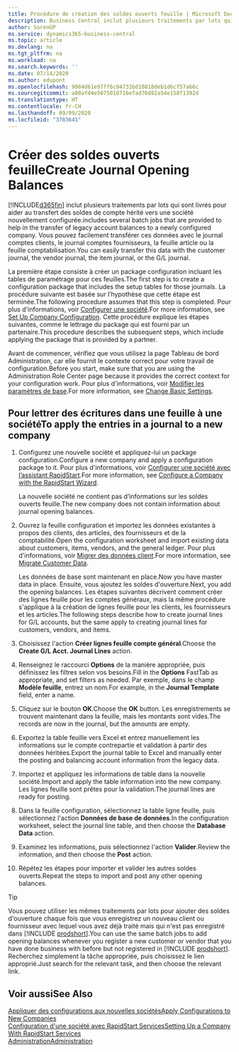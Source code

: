 ```yaml
---
title: Procédure de création des soldes ouverts feuille | Microsoft Docs
description: Business Central inclut plusieurs traitements par lots qui sont livrés pour aider au transfert des soldes de compte hérité vers une société nouvellement configurée. Vous pouvez facilement transférer ces données avec des validations de feuille.
author: SorenGP
ms.service: dynamics365-business-central
ms.topic: article
ms.devlang: na
ms.tgt_pltfrm: na
ms.workload: na
ms.search.keywords: ''
ms.date: 07/14/2020
ms.author: edupont
ms.openlocfilehash: 9984d61e97ff6c04733bd10818deb1d6cf57a66c
ms.sourcegitcommit: a80afd4e5075018716efad76d82a54e158f1392d
ms.translationtype: HT
ms.contentlocale: fr-CH
ms.lasthandoff: 09/09/2020
ms.locfileid: "3783641"
---
```

# <a name="create-journal-opening-balances"></a><span data-ttu-id="7243c-104">Créer des soldes ouverts feuille</span><span class="sxs-lookup"><span data-stu-id="7243c-104">Create Journal Opening Balances</span></span>

[!INCLUDE[d365fin](includes/d365fin_md.md)] <span data-ttu-id="7243c-105">inclut plusieurs traitements par lots qui sont livrés pour aider au transfert des soldes de compte hérité vers une société nouvellement configurée.</span><span class="sxs-lookup"><span data-stu-id="7243c-105">includes several batch jobs that are provided to help in the transfer of legacy account balances to a newly configured company.</span></span> <span data-ttu-id="7243c-106">Vous pouvez facilement transférer ces données avec le journal comptes clients, le journal comptes fournisseurs, la feuille article ou la feuille comptabilisation.</span><span class="sxs-lookup"><span data-stu-id="7243c-106">You can easily transfer this data with the customer journal, the vendor journal, the item journal, or the G/L journal.</span></span>

<span data-ttu-id="7243c-107">La première étape consiste à créer un package configuration incluant les tables de paramétrage pour ces feuilles.</span><span class="sxs-lookup"><span data-stu-id="7243c-107">The first step is to create a configuration package that includes the setup tables for those journals.</span></span> <span data-ttu-id="7243c-108">La procédure suivante est basée sur l’hypothèse que cette étape est terminée.</span><span class="sxs-lookup"><span data-stu-id="7243c-108">The following procedure assumes that this step is completed.</span></span> <span data-ttu-id="7243c-109">Pour plus d'informations, voir [Configurer une société](admin-set-up-company-configuration.md).</span><span class="sxs-lookup"><span data-stu-id="7243c-109">For more information, see [Set Up Company Configuration](admin-set-up-company-configuration.md).</span></span> <span data-ttu-id="7243c-110">Cette procédure explique les étapes suivantes, comme le lettrage du package qui est fourni par un partenaire.</span><span class="sxs-lookup"><span data-stu-id="7243c-110">This procedure describes the subsequent steps, which include applying the package that is provided by a partner.</span></span>  

<span data-ttu-id="7243c-111">Avant de commencer, vérifiez que vous utilisez la page Tableau de bord Administration, car elle fournit le contexte correct pour votre travail de configuration.</span><span class="sxs-lookup"><span data-stu-id="7243c-111">Before you start, make sure that you are using the Administration Role Center page because it provides the correct context for your configuration work.</span></span> <span data-ttu-id="7243c-112">Pour plus d'informations, voir [Modifier les paramètres de base](ui-change-basic-settings.md).</span><span class="sxs-lookup"><span data-stu-id="7243c-112">For more information, see [Change Basic Settings](ui-change-basic-settings.md).</span></span>

## <a name="to-apply-the-entries-in-a-journal-to-a-new-company"></a><span data-ttu-id="7243c-113">Pour lettrer des écritures dans une feuille à une société</span><span class="sxs-lookup"><span data-stu-id="7243c-113">To apply the entries in a journal to a new company</span></span>

1. <span data-ttu-id="7243c-114">Configurez une nouvelle société et appliquez-lui un package configuration.</span><span class="sxs-lookup"><span data-stu-id="7243c-114">Configure a new company and apply a configuration package to it.</span></span> <span data-ttu-id="7243c-115">Pour plus d'informations, voir [Configurer une société avec l’assistant RapidStart](admin-how-to-configure-a-company-with-the-rapidstart-wizard.md).</span><span class="sxs-lookup"><span data-stu-id="7243c-115">For more information, see [Configure a Company with the RapidStart Wizard](admin-how-to-configure-a-company-with-the-rapidstart-wizard.md).</span></span>  

    <span data-ttu-id="7243c-116">La nouvelle société ne contient pas d’informations sur les soldes ouverts feuille.</span><span class="sxs-lookup"><span data-stu-id="7243c-116">The new company does not contain information about journal opening balances.</span></span>  

2. <span data-ttu-id="7243c-117">Ouvrez la feuille configuration et importez les données existantes à propos des clients, des articles, des fournisseurs et de la comptabilité.</span><span class="sxs-lookup"><span data-stu-id="7243c-117">Open the configuration worksheet and import existing data about customers, items, vendors, and the general ledger.</span></span> <span data-ttu-id="7243c-118">Pour plus d'informations, voir [Migrer des données client](admin-migrate-customer-data.md).</span><span class="sxs-lookup"><span data-stu-id="7243c-118">For more information, see [Migrate Customer Data](admin-migrate-customer-data.md).</span></span>  

    <span data-ttu-id="7243c-119">Les données de base sont maintenant en place.</span><span class="sxs-lookup"><span data-stu-id="7243c-119">Now you have master data in place.</span></span> <span data-ttu-id="7243c-120">Ensuite, vous ajoutez les soldes d'ouverture.</span><span class="sxs-lookup"><span data-stu-id="7243c-120">Next, you add the opening balances.</span></span> <span data-ttu-id="7243c-121">Les étapes suivantes décrivent comment créer des lignes feuille pour les comptes généraux, mais la même procédure s'applique à la création de lignes feuille pour les clients, les fournisseurs et les articles.</span><span class="sxs-lookup"><span data-stu-id="7243c-121">The following steps describe how to create journal lines for G/L accounts, but the same apply to creating journal lines for customers, vendors, and items.</span></span>  
3. <span data-ttu-id="7243c-122">Choisissez l'action **Créer lignes feuille compte général**.</span><span class="sxs-lookup"><span data-stu-id="7243c-122">Choose the **Create G/L Acct. Journal Lines** action.</span></span>  
4. <span data-ttu-id="7243c-123">Renseignez le raccourci **Options** de la manière appropriée, puis définissez les filtres selon vos besoins.</span><span class="sxs-lookup"><span data-stu-id="7243c-123">Fill in the **Options** FastTab as appropriate, and set filters as needed.</span></span> <span data-ttu-id="7243c-124">Par exemple, dans le champ **Modèle feuille**, entrez un nom.</span><span class="sxs-lookup"><span data-stu-id="7243c-124">For example, in the **Journal Template** field, enter a name.</span></span>  
5. <span data-ttu-id="7243c-125">Cliquez sur le bouton **OK**.</span><span class="sxs-lookup"><span data-stu-id="7243c-125">Choose the **OK** button.</span></span> <span data-ttu-id="7243c-126">Les enregistrements se trouvent maintenant dans la feuille, mais les montants sont vides.</span><span class="sxs-lookup"><span data-stu-id="7243c-126">The records are now in the journal, but the amounts are empty.</span></span>  
6. <span data-ttu-id="7243c-127">Exportez la table feuille vers Excel et entrez manuellement les informations sur le compte contrepartie et validation à partir des données héritées.</span><span class="sxs-lookup"><span data-stu-id="7243c-127">Export the journal table to Excel and manually enter the posting and balancing account information from the legacy data.</span></span>
7. <span data-ttu-id="7243c-128">Importez et appliquez les informations de table dans la nouvelle société.</span><span class="sxs-lookup"><span data-stu-id="7243c-128">Import and apply the table information into the new company.</span></span> <span data-ttu-id="7243c-129">Les lignes feuille sont prêtes pour la validation.</span><span class="sxs-lookup"><span data-stu-id="7243c-129">The journal lines are ready for posting.</span></span>  
8. <span data-ttu-id="7243c-130">Dans la feuille configuration, sélectionnez la table ligne feuille, puis sélectionnez l'action **Données de base de données**.</span><span class="sxs-lookup"><span data-stu-id="7243c-130">In the configuration worksheet, select the journal line table, and then choose the **Database Data** action.</span></span>  
9. <span data-ttu-id="7243c-131">Examinez les informations, puis sélectionnez l'action **Valider**.</span><span class="sxs-lookup"><span data-stu-id="7243c-131">Review the information, and then choose the **Post** action.</span></span>  
10. <span data-ttu-id="7243c-132">Répétez les étapes pour importer et valider les autres soldes ouverts.</span><span class="sxs-lookup"><span data-stu-id="7243c-132">Repeat the steps to import and post any other opening balances.</span></span>  

> [!TIP]
> <span data-ttu-id="7243c-133">Vous pouvez utiliser les mêmes traitements par lots pour ajouter des soldes d'ouverture chaque fois que vous enregistrez un nouveau client ou fournisseur avec lequel vous avez déjà traité mais qui n'est pas enregistré dans [!INCLUDE [prodshort](includes/prodshort.md)].</span><span class="sxs-lookup"><span data-stu-id="7243c-133">You can use the same batch jobs to add opening balances whenever you register a new customer or vendor that you have done business with before but not registered in [!INCLUDE [prodshort](includes/prodshort.md)].</span></span> <span data-ttu-id="7243c-134">Recherchez simplement la tâche appropriée, puis choisissez le lien approprié.</span><span class="sxs-lookup"><span data-stu-id="7243c-134">Just search for the relevant task, and then choose the relevant link.</span></span>

## <a name="see-also"></a><span data-ttu-id="7243c-135">Voir aussi</span><span class="sxs-lookup"><span data-stu-id="7243c-135">See Also</span></span>

[<span data-ttu-id="7243c-136">Appliquer des configurations aux nouvelles sociétés</span><span class="sxs-lookup"><span data-stu-id="7243c-136">Apply Configurations to New Companies</span></span>](admin-apply-configuration-to-new-companies.md)  
[<span data-ttu-id="7243c-137">Configuration d'une société avec RapidStart Services</span><span class="sxs-lookup"><span data-stu-id="7243c-137">Setting Up a Company With RapidStart Services</span></span>](admin-set-up-a-company-with-rapidstart.md)  
[<span data-ttu-id="7243c-138">Administration</span><span class="sxs-lookup"><span data-stu-id="7243c-138">Administration</span></span>](admin-setup-and-administration.md)  
